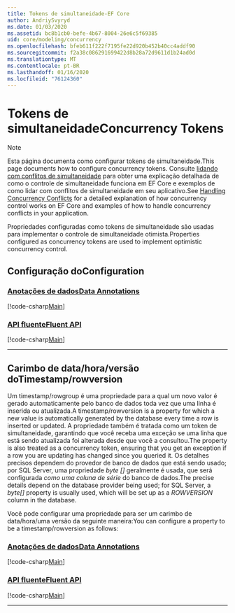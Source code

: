 ```yaml
---
title: Tokens de simultaneidade-EF Core
author: AndriySvyryd
ms.date: 01/03/2020
ms.assetid: bc8b1cb0-befe-4b67-8004-26e6c5f69385
uid: core/modeling/concurrency
ms.openlocfilehash: bfeb611f222f7195fe22d920b452b40cc4addf90
ms.sourcegitcommit: f2a38c086291699422d8b28a72d9611d1b24ad0d
ms.translationtype: MT
ms.contentlocale: pt-BR
ms.lasthandoff: 01/16/2020
ms.locfileid: "76124360"
---
```

# <a name="concurrency-tokens"></a><span data-ttu-id="d4b81-102">Tokens de simultaneidade</span><span class="sxs-lookup"><span data-stu-id="d4b81-102">Concurrency Tokens</span></span>

> [!NOTE]
> <span data-ttu-id="d4b81-103">Esta página documenta como configurar tokens de simultaneidade.</span><span class="sxs-lookup"><span data-stu-id="d4b81-103">This page documents how to configure concurrency tokens.</span></span> <span data-ttu-id="d4b81-104">Consulte [lidando com conflitos de simultaneidade](../saving/concurrency.md) para obter uma explicação detalhada de como o controle de simultaneidade funciona em EF Core e exemplos de como lidar com conflitos de simultaneidade em seu aplicativo.</span><span class="sxs-lookup"><span data-stu-id="d4b81-104">See [Handling Concurrency Conflicts](../saving/concurrency.md) for a detailed explanation of how concurrency control works on EF Core and examples of how to handle concurrency conflicts in your application.</span></span>

<span data-ttu-id="d4b81-105">Propriedades configuradas como tokens de simultaneidade são usadas para implementar o controle de simultaneidade otimista.</span><span class="sxs-lookup"><span data-stu-id="d4b81-105">Properties configured as concurrency tokens are used to implement optimistic concurrency control.</span></span>

## <a name="configuration"></a><span data-ttu-id="d4b81-106">Configuração do</span><span class="sxs-lookup"><span data-stu-id="d4b81-106">Configuration</span></span>

### <a name="data-annotationstabdata-annotations"></a>[<span data-ttu-id="d4b81-107">Anotações de dados</span><span class="sxs-lookup"><span data-stu-id="d4b81-107">Data Annotations</span></span>](#tab/data-annotations)

[!code-csharp[Main](../../../samples/core/Modeling/DataAnnotations/Concurrency.cs?name=Concurrency&highlight=5)]

### <a name="fluent-apitabfluent-api"></a>[<span data-ttu-id="d4b81-108">API fluente</span><span class="sxs-lookup"><span data-stu-id="d4b81-108">Fluent API</span></span>](#tab/fluent-api)

[!code-csharp[Main](../../../samples/core/Modeling/FluentAPI/Concurrency.cs?name=Concurrency&highlight=5)]

***

## <a name="timestamprowversion"></a><span data-ttu-id="d4b81-109">Carimbo de data/hora/versão do</span><span class="sxs-lookup"><span data-stu-id="d4b81-109">Timestamp/rowversion</span></span>

<span data-ttu-id="d4b81-110">Um timestamp/rowgroup é uma propriedade para a qual um novo valor é gerado automaticamente pelo banco de dados toda vez que uma linha é inserida ou atualizada.</span><span class="sxs-lookup"><span data-stu-id="d4b81-110">A timestamp/rowversion is a property for which a new value is automatically generated by the database every time a row is inserted or updated.</span></span> <span data-ttu-id="d4b81-111">A propriedade também é tratada como um token de simultaneidade, garantindo que você receba uma exceção se uma linha que está sendo atualizada foi alterada desde que você a consultou.</span><span class="sxs-lookup"><span data-stu-id="d4b81-111">The property is also treated as a concurrency token, ensuring that you get an exception if a row you are updating has changed since you queried it.</span></span> <span data-ttu-id="d4b81-112">Os detalhes precisos dependem do provedor de banco de dados que está sendo usado; por SQL Server, uma propriedade *byte []* geralmente é usada, que será configurada *como uma coluna de série* do banco de dados.</span><span class="sxs-lookup"><span data-stu-id="d4b81-112">The precise details depend on the database provider being used; for SQL Server, a *byte[]* property is usually used, which will be set up as a *ROWVERSION* column in the database.</span></span>

<span data-ttu-id="d4b81-113">Você pode configurar uma propriedade para ser um carimbo de data/hora/uma versão da seguinte maneira:</span><span class="sxs-lookup"><span data-stu-id="d4b81-113">You can configure a property to be a timestamp/rowversion as follows:</span></span>

### <a name="data-annotationstabdata-annotations"></a>[<span data-ttu-id="d4b81-114">Anotações de dados</span><span class="sxs-lookup"><span data-stu-id="d4b81-114">Data Annotations</span></span>](#tab/data-annotations)

[!code-csharp[Main](../../../samples/core/Modeling/DataAnnotations/Timestamp.cs?name=Timestamp&highlight=7)]

### <a name="fluent-apitabfluent-api"></a>[<span data-ttu-id="d4b81-115">API fluente</span><span class="sxs-lookup"><span data-stu-id="d4b81-115">Fluent API</span></span>](#tab/fluent-api)

[!code-csharp[Main](../../../samples/core/Modeling/FluentAPI/Timestamp.cs?name=Timestamp&highlight=9,17)]

***
